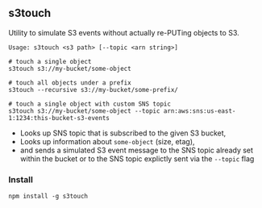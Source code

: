 s3touch
-------
Utility to simulate S3 events without actually re-PUTing objects to S3.

    Usage: s3touch <s3 path> [--topic <arn string>]

    # touch a single object
    s3touch s3://my-bucket/some-object

    # touch all objects under a prefix
    s3touch --recursive s3://my-bucket/some-prefix/

    # touch a single object with custom SNS topic
    s3touch s3://my-bucket/some-object --topic arn:aws:sns:us-east-1:1234:this-bucket-s3-events

- Looks up SNS topic that is subscribed to the given S3 bucket,
- Looks up information about `some-object` (size, etag),
- and sends a simulated S3 event message to the SNS topic already set within the bucket or to the SNS topic explictly sent via the `--topic` flag

### Install

    npm install -g s3touch
